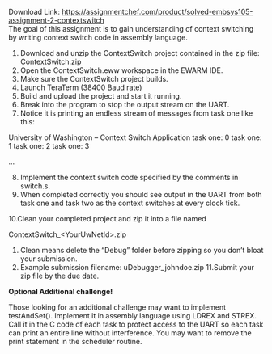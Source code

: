 Download Link: https://assignmentchef.com/product/solved-embsys105-assignment-2-contextswitch
<br>
The goal of this assignment is to gain understanding of context switching by writing context switch code in assembly language.

<ol>

 <li>Download and unzip the ContextSwitch project contained in the zip file: ContextSwitch.zip</li>

 <li>Open the ContextSwitch.eww workspace in the EWARM IDE.</li>

 <li>Make sure the ContextSwitch project builds.</li>

 <li>Launch TeraTerm (38400 Baud rate)</li>

 <li>Build and upload the project and start it running.</li>

 <li>Break into the program to stop the output stream on the UART.</li>

 <li>Notice it is printing an endless stream of messages from task one like this:</li>

</ol>

University of Washington – Context Switch Application task one: 0 task one: 1 task one: 2 task one: 3

…

<ol start="8">

 <li>Implement the context switch code specified by the comments in switch.s.</li>

 <li>When completed correctly you should see output in the UART from both task one and task two as the context switches at every clock tick.</li>

</ol>

10.Clean your completed project and zip it into a file named

ContextSwitch_&lt;YourUwNetId&gt;.zip

<ol>

 <li>Clean means delete the “Debug” folder before zipping so you don’t bloat your submission.</li>

 <li>Example submission filename: uDebugger_johndoe.zip 11.Submit your zip file by the due date.</li>

</ol>

<strong>Optional Additional challenge!</strong>

Those looking for an additional challenge may want to implement testAndSet(). Implement it in assembly language using LDREX and STREX. Call it in the C code of each task to protect access to the UART so each task can print an entire line without interference. You may want to remove the print statement in the scheduler routine.